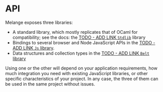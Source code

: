 # API

Melange exposes three libraries:

- A standard library, which mostly replicates that of OCaml for compatibility;
see the docs: the [TODO - ADD LINK `Stdlib`](#todo-fix-me) library
- Bindings to several browser and Node JavaScript APIs in the [TODO - ADD LINK
`Js` library](#todo-fix-me).
- Data structures and collection types in the [TODO - ADD LINK `Belt`
  library](#todo-fix-me)

Using one or the other will depend on your application requirements, how much
integration you need with existing JavaScript libraries, or other specific
characteristics of your project. In any case, the three of them can be used in
the same project without issues.
